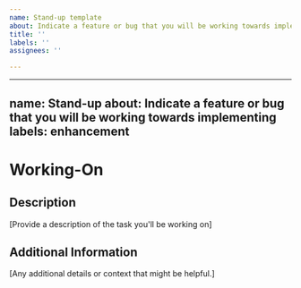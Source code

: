 ```yaml
---
name: Stand-up template
about: Indicate a feature or bug that you will be working towards implementing
title: ''
labels: ''
assignees: ''

---
```


---
name: Stand-up
about: Indicate a feature or bug that you will be working towards implementing
labels: enhancement
---

# Working-On

## Description

[Provide a description of the task you'll be working on]


## Additional Information

[Any additional details or context that might be helpful.]